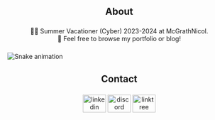 <h2 align="center">About</h2>

###

<p align="center">👨‍💻 Summer Vacationer (Cyber) 2023-2024 at McGrathNicol.<br>🚀 Feel free to browse my portfolio or blog!</p>

###

<img src="https://raw.githubusercontent.com/ottohellwig/ottohellwig/output/snake.svg" alt="Snake animation" />

###

<h2 align="center">Contact</h2>

###

<div align="center">
  <img src="https://raw.githubusercontent.com/maurodesouza/profile-readme-generator/master/src/assets/icons/social/linkedin/default.svg" width="52" height="40" alt="linkedin logo"  />
  <img src="https://raw.githubusercontent.com/maurodesouza/profile-readme-generator/master/src/assets/icons/social/discord/default.svg" width="52" height="40" alt="discord logo"  />
  <img src="https://raw.githubusercontent.com/maurodesouza/profile-readme-generator/master/src/assets/icons/social/linktree/default.svg" width="52" height="40" alt="linktree logo"  />
</div>

###
